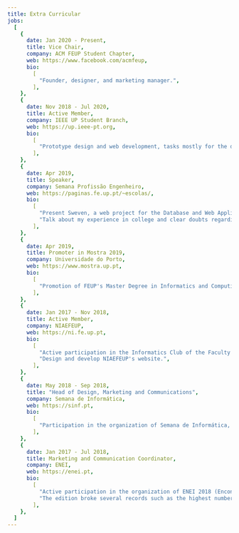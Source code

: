 ```yaml
---
title: Extra Curricular
jobs:
  [
    {
      date: Jan 2020 - Present,
      title: Vice Chair,
      company: ACM FEUP Student Chapter,
      web: https://www.facebook.com/acmfeup,
      bio:
        [
          "Founder, designer, and marketing manager.",
        ],
    },
    {
      date: Nov 2018 - Jul 2020,
      title: Active Member,
      company: IEEE UP Student Branch,
      web: https://up.ieee-pt.org,
      bio:
        [
          "Prototype design and web development, tasks mostly for the design and marketing department.",
        ],
    },
    {
      date: Apr 2019,
      title: Speaker,
      company: Semana Profissão Engenheiro,
      web: https://paginas.fe.up.pt/~escolas/,
      bio:
        [
          "Present Sweven, a web project for the Database and Web Applications Laboratory (LBAW) class of the Master in Informatics and Computer Engineering (MIEIC).",
          "Talk about my experience in college and clear doubts regarding the course.",
        ],
    },
    {
      date: Apr 2019,
      title: Promoter in Mostra 2019,
      company: Universidade do Porto,
      web: https://www.mostra.up.pt,
      bio:
        [
          "Promotion of FEUP's Master Degree in Informatics and Computing Engineering. At 'Mostra' high school students can talk to university teachers, researchers and students so that they get to know what the University of Porto has to offer. It aims to contribute to a more informed future vocational decision.",
        ],
    },
    {
      date: Jan 2017 - Nov 2018,
      title: Active Member,
      company: NIAEFEUP,
      web: https://ni.fe.up.pt,
      bio:
        [
          "Active participation in the Informatics Club of the Faculty of Engineering (Academic Organization).",
          "Design and develop NIAEFEUP's website.",
        ],
    },
    {
      date: May 2018 - Sep 2018,
      title: "Head of Design, Marketing and Communications",
      company: Semana de Informática,
      web: https://sinf.pt,
      bio:
        [
          "Participation in the organization of Semana de Informática, a yearly tech conference that takes place at the Faculty of Engineering at University of Porto.",
        ],
    },
    {
      date: Jan 2017 - Jul 2018,
      title: Marketing and Communication Coordinator,
      company: ENEI,
      web: https://enei.pt,
      bio:
        [
          "Active participation in the organization of ENEI 2018 (Encontro Nacional de Engenharia Informática), a yearly tech conference that aims to gather all students in the Portuguese computer industry.",
          "The edition broke several records such as the highest number of attendees (700), sold out workshops and activities.",
        ],
    },
  ]
---
```

